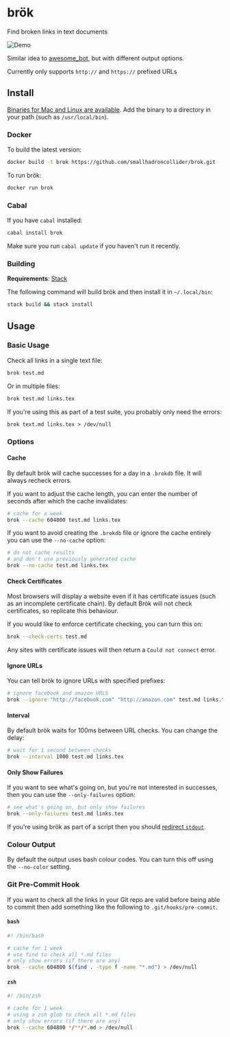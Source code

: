 # brök

Find broken links in text documents

![Demo](https://files.smallhadroncollider.com/brok-0.1.gif)

Similar idea to [awesome_bot](https://github.com/dkhamsing/awesome_bot), but with different output options.

Currently only supports `http://` and `https://` prefixed URLs

## Install

[Binaries for Mac and Linux are available](https://github.com/smallhadroncollider/brok/releases). Add the binary to a directory in your path (such as `/usr/local/bin`).

### Docker

To build the latest version:

```bash
docker build -t brok https://github.com/smallhadroncollider/brok.git
```

To run brök:

```bash
docker run brok
```


### Cabal

If you have `cabal` installed:

```bash
cabal install brok
```

Make sure you run `cabal update` if you haven't run it recently.

### Building

**Requirements**: [Stack](https://docs.haskellstack.org/en/stable/README/)

The following command will build brök and then install it in `~/.local/bin`:

```bash
stack build && stack install
```

## Usage

### Basic Usage

Check all links in a single text file:

```bash
brok test.md
```

Or in multiple files:

```bash
brok test.md links.tex
```

If you're using this as part of a test suite, you probably only need the errors:

```
brok text.md links.tex > /dev/null
```

### Options

#### Cache

By default brök will cache successes for a day in a `.brokdb` file. It will always recheck errors.

If you want to adjust the cache length, you can enter the number of seconds after which the cache invalidates:

```bash
# cache for a week
brok --cache 604800 test.md links.tex
```

If you want to avoid creating the `.brokdb` file or ignore the cache entirely you can use the `--no-cache` option:

```bash
# do not cache results
# and don't use previously generated cache
brok --no-cache test.md links.tex
```

#### Check Certificates

Most browsers will display a website even if it has certificate issues (such as an incomplete certificate chain). By default Brök will not check certificates, so replicate this behaviour.

If you would like to enforce certificate checking, you can turn this on:

```bash
brok --check-certs test.md
```

Any sites with certificate issues will then return a `Could not connect` error.

#### Ignore URLs

You can tell brök to ignore URLs with specified prefixes:

```bash
# ignore facebook and amazon URLS
brok --ignore "http://facebook.com" "http://amazon.com" test.md links.tex
```

#### Interval

By default brök waits for 100ms between URL checks. You can change the delay:

```bash
# wait for 1 second between checks
brok --interval 1000 test.md links.tex
```

#### Only Show Failures

If you want to see what's going on, but you're not interested in successes, then you can use the `--only-failures` option:

```bash
# see what's going on, but only show failures
brok --only-failures test.md links.tex
```

If you're using brök as part of a script then you should [redirect `stdout`](#basic-usage).

### Colour Output

By default the output uses bash colour codes. You can turn this off using the `--no-color` setting.


### Git Pre-Commit Hook

If you want to check all the links in your Git repo are valid before being able to commit then add something like the following to `.git/hooks/pre-commit`.

#### `bash`

```bash
#! /bin/bash

# cache for 1 week
# use find to check all *.md files
# only show errors (if there are any)
brok --cache 604800 $(find . -type f -name "*.md") > /dev/null
```

#### `zsh`

```bash
#! /bin/zsh

# cache for 1 week
# using a zsh glob to check all *.md files
# only show errors (if there are any)
brok --cache 604800 */**/*.md > /dev/null
```
